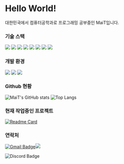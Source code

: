 # Hello World!

대한민국에서 컴퓨터공학과로 프로그래밍 공부중인 MaiT입니다.

### 기술 스택

<img src="https://img.shields.io/badge/JavaScript-F7DF1E?style=flat-square&logo=javascript&logoColor=white"/> <img src="https://img.shields.io/badge/TypeScript-3178C6?style=flat-square&logo=typescript&logoColor=white"/> <img src="https://img.shields.io/badge/Node.js-339933?style=flat-square&logo=nodedotjs&logoColor=white"/> <img src="https://img.shields.io/badge/SvelteKit-FF3E00?style=flat-square&logo=svelte&logoColor=white"/> <img src="https://img.shields.io/badge/React-61DAFB?style=flat-square&logo=React&logoColor=white"/> <img src="https://img.shields.io/badge/Vue-4FC08D?style=flat-square&logo=vuedotjs&logoColor=white"/> <img src="https://img.shields.io/badge/Discord.js-5865F2?style=flat-square&logo=discord&logoColor=white"/> <img src="https://img.shields.io/badge/MySQL-4479A1?style=flat-square&logo=MySQL&logoColor=white"/>

### 개발 환경

<img src="https://img.shields.io/badge/Github-181717?style=flat-square&logo=Github&logoColor=white"/> <img src="https://img.shields.io/badge/VisualStudioCode-007ACC?style=flat-square&logo=VisualStudioCode&logoColor=white"/> <img src="https://img.shields.io/badge/AWS EC2-FF9900?style=flat-square&logo=amazonec2&logoColor=white"/>

### Github 현황

![MaiT's GitHub stats](https://github-readme-stats.vercel.app/api?username=MaiT-027&theme=ayu-mirage&show_icons=true&hide=stars&hide_rank=true&count_private=true&line_height=24)
![Top Langs](https://github-readme-stats.vercel.app/api/top-langs/?username=MaiT-027&layout=compact&theme=ayu-mirage)

### 현재 작업중인 프로젝트
[![Readme Card](https://github-readme-stats.vercel.app/api/pin/?username=2F2B&repo=HoopSquad-Backend&theme=ayu-mirage)](https://github.com/2F2B/HoopSquad-Backend)

### 연락처

[![Gmail Badge](https://img.shields.io/badge/X-000000?style=flat-square&logo=X&logoColor=white&link=https://twitter.com/maitmus)](https://twitter.com/maitmus)<img src="https://img.shields.io/badge/maitmus-555555?style=flat-square"/>

![Discord Badge](https://dcbadge.vercel.app/api/shield/534651682965946399?style=flat-square)
